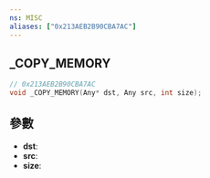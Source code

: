 ```yaml
---
ns: MISC
aliases: ["0x213AEB2B90CBA7AC"]
---
```

## _COPY_MEMORY

```c
// 0x213AEB2B90CBA7AC
void _COPY_MEMORY(Any* dst, Any src, int size);
```


## 參數
* **dst**: 
* **src**: 
* **size**: 

